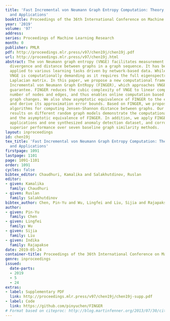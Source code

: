 ```yaml
---
title: 'Fast Incremental von Neumann Graph Entropy Computation: Theory, Algorithm,
  and Applications'
booktitle: Proceedings of the 36th International Conference on Machine Learning
year: '2019'
volume: '97'
address: 
series: Proceedings of Machine Learning Research
month: 0
publisher: PMLR
pdf: http://proceedings.mlr.press/v97/chen19j/chen19j.pdf
url: http://proceedings.mlr.press/v97/chen19j.html
abstract: The von Neumann graph entropy (VNGE) facilitates measurement of information
  divergence and distance between graphs in a graph sequence. It has been successfully
  applied to various learning tasks driven by network-based data. While effective,
  VNGE is computationally demanding as it requires the full eigenspectrum of the graph
  Laplacian matrix. In this paper, we propose a new computational framework, Fast
  Incremental von Neumann Graph EntRopy (FINGER), which approaches VNGE with a performance
  guarantee. FINGER reduces the cubic complexity of VNGE to linear complexity in the
  number of nodes and edges, and thus enables online computation based on incremental
  graph changes. We also show asymptotic equivalence of FINGER to the exact VNGE,
  and derive its approximation error bounds. Based on FINGER, we propose efficient
  algorithms for computing Jensen-Shannon distance between graphs. Our experimental
  results on different random graph models demonstrate the computational efficiency
  and the asymptotic equivalence of FINGER. In addition, we apply FINGER to two real-world
  applications and one synthesized anomaly detection dataset, and corroborate its
  superior performance over seven baseline graph similarity methods.
layout: inproceedings
id: chen19j
tex_title: 'Fast Incremental von Neumann Graph Entropy Computation: Theory, Algorithm,
  and Applications'
firstpage: 1091
lastpage: 1101
page: 1091-1101
order: 1091
cycles: false
bibtex_editor: Chaudhuri, Kamalika and Salakhutdinov, Ruslan
editor:
- given: Kamalika
  family: Chaudhuri
- given: Ruslan
  family: Salakhutdinov
bibtex_author: Chen, Pin-Yu and Wu, Lingfei and Liu, Sijia and Rajapakse, Indika
author:
- given: Pin-Yu
  family: Chen
- given: Lingfei
  family: Wu
- given: Sijia
  family: Liu
- given: Indika
  family: Rajapakse
date: 2019-05-24
container-title: Proceedings of the 36th International Conference on Machine Learning
genre: inproceedings
issued:
  date-parts:
  - 2019
  - 5
  - 24
extras:
- label: Supplementary PDF
  link: http://proceedings.mlr.press/v97/chen19j/chen19j-supp.pdf
- label: Code
  link: https://github.com/pinyuchen/FINGER
# Format based on citeproc: http://blog.martinfenner.org/2013/07/30/citeproc-yaml-for-bibliographies/
---
```

